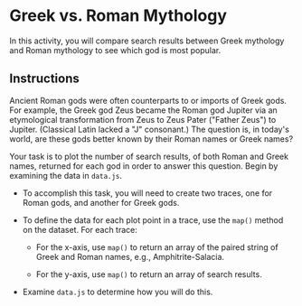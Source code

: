 # Greek vs. Roman Mythology

In this activity, you will compare search results between Greek mythology and Roman mythology to see which god is most popular.

## Instructions

Ancient Roman gods were often counterparts to or imports of Greek gods. For example, the Greek god Zeus became the Roman god Jupiter via an etymological transformation from Zeus to Zeus Pater ("Father Zeus") to Jupiter. (Classical Latin lacked a "J" consonant.) The question is, in today's world, are these gods better known by their Roman names or Greek names?

Your task is to plot the number of search results, of both Roman and Greek names, returned for each god in order to answer this question. Begin by examining the data in `data.js`.

* To accomplish this task, you will need to create two traces, one for Roman gods, and another for Greek gods.

* To define the data for each plot point in a trace, use the `map()` method on the dataset. For each trace:

  * For the x-axis, use `map()` to return an array of the paired string of Greek and Roman names, e.g., Amphitrite-Salacia.

  * For the y-axis, use `map()` to return an array of search results.

* Examine `data.js` to determine how you will do this.
